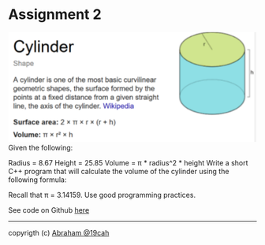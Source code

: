 # Assignment 2

![Cylinder](cylinder.png)
Given the following:

Radius = 8.67
Height = 25.85
Volume = π * radius^2 * height
Write a short C++ program that will calculate the volume of the cylinder using the following formula:

Recall that π = 3.14159. Use good programming practices.

See code on Github [here](https://github.com/19cah/mdc/blob/master/cpp/Assignment%202/assignment2.cpp)

---

copyrigth (c) [Abraham @19cah](https://github.com/19cah)
